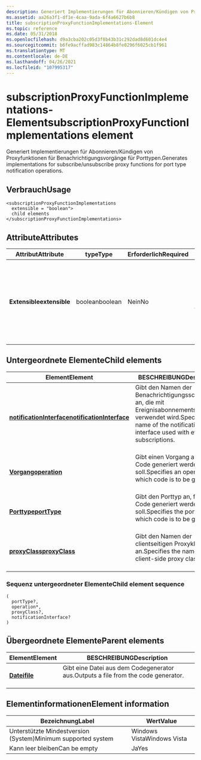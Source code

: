 ```yaml
---
description: Generiert Implementierungen für Abonnieren/Kündigen von Proxyfunktionen für Benachrichtigungsvorgänge für Porttypen.
ms.assetid: aa26a3f1-df1e-4caa-9ada-6f4a6627b6b8
title: subscriptionProxyFunctionImplementations-Element
ms.topic: reference
ms.date: 05/31/2018
ms.openlocfilehash: d9a3cba202c05d3f8b43b31c292dad8d601dc4e4
ms.sourcegitcommit: b6fe9acffad983c14864b8fe0296f6025cb1f961
ms.translationtype: MT
ms.contentlocale: de-DE
ms.lasthandoff: 04/26/2021
ms.locfileid: "107995317"
---
```

# <a name="subscriptionproxyfunctionimplementations-element"></a><span data-ttu-id="87e92-103">subscriptionProxyFunctionImplementations-Element</span><span class="sxs-lookup"><span data-stu-id="87e92-103">subscriptionProxyFunctionImplementations element</span></span>

<span data-ttu-id="87e92-104">Generiert Implementierungen für Abonnieren/Kündigen von Proxyfunktionen für Benachrichtigungsvorgänge für Porttypen.</span><span class="sxs-lookup"><span data-stu-id="87e92-104">Generates implementations for subscribe/unsubscribe proxy functions for port type notification operations.</span></span>

## <a name="usage"></a><span data-ttu-id="87e92-105">Verbrauch</span><span class="sxs-lookup"><span data-stu-id="87e92-105">Usage</span></span>

``` syntax
<subscriptionProxyFunctionImplementations
  extensible = "boolean">
  child elements
</subscriptionProxyFunctionImplementations>
```

## <a name="attributes"></a><span data-ttu-id="87e92-106">Attribute</span><span class="sxs-lookup"><span data-stu-id="87e92-106">Attributes</span></span>



| <span data-ttu-id="87e92-107">Attribut</span><span class="sxs-lookup"><span data-stu-id="87e92-107">Attribute</span></span>                 | <span data-ttu-id="87e92-108">type</span><span class="sxs-lookup"><span data-stu-id="87e92-108">Type</span></span>               | <span data-ttu-id="87e92-109">Erforderlich</span><span class="sxs-lookup"><span data-stu-id="87e92-109">Required</span></span>      | <span data-ttu-id="87e92-110">BESCHREIBUNG</span><span class="sxs-lookup"><span data-stu-id="87e92-110">Description</span></span>                                                                                                                   |
|---------------------------|--------------------|---------------|-------------------------------------------------------------------------------------------------------------------------------|
| <span data-ttu-id="87e92-111">**Extensible**</span><span class="sxs-lookup"><span data-stu-id="87e92-111">**extensible**</span></span><br/> | <span data-ttu-id="87e92-112">boolean</span><span class="sxs-lookup"><span data-stu-id="87e92-112">boolean</span></span><br/> | <span data-ttu-id="87e92-113">Nein</span><span class="sxs-lookup"><span data-stu-id="87e92-113">No</span></span><br/> | <span data-ttu-id="87e92-114">Die Möglichkeit, Erweiterbarkeitspunkte zu Funktionen und Schnittstellen hinzuzufügen.</span><span class="sxs-lookup"><span data-stu-id="87e92-114">The ability to add extensibility points to functions and interfaces.</span></span> <span data-ttu-id="87e92-115">Dieser Wert ist immer auf TRUE festgelegt.</span><span class="sxs-lookup"><span data-stu-id="87e92-115">This value is always set to true.</span></span><br/> <br/> |



## <a name="child-elements"></a><span data-ttu-id="87e92-116">Untergeordnete Elemente</span><span class="sxs-lookup"><span data-stu-id="87e92-116">Child elements</span></span>



| <span data-ttu-id="87e92-117">Element</span><span class="sxs-lookup"><span data-stu-id="87e92-117">Element</span></span>                                                           | <span data-ttu-id="87e92-118">BESCHREIBUNG</span><span class="sxs-lookup"><span data-stu-id="87e92-118">Description</span></span>                                                                                            |
|-------------------------------------------------------------------|--------------------------------------------------------------------------------------------------------|
| [<span data-ttu-id="87e92-119">**notificationInterface**</span><span class="sxs-lookup"><span data-stu-id="87e92-119">**notificationInterface**</span></span>](notificationinterface.md)<br/> | <span data-ttu-id="87e92-120">Gibt den Namen der Benachrichtigungsschnittstelle an, die mit Ereignisabonnements verwendet wird.</span><span class="sxs-lookup"><span data-stu-id="87e92-120">Specifies the name of the notification interface used with event subscriptions.</span></span><br/> <br/> |
| [<span data-ttu-id="87e92-121">**Vorgang**</span><span class="sxs-lookup"><span data-stu-id="87e92-121">**operation**</span></span>](operation.md)<br/>                         | <span data-ttu-id="87e92-122">Gibt einen Vorgang an, für den Code generiert werden soll.</span><span class="sxs-lookup"><span data-stu-id="87e92-122">Specifies an operation for which code is to be generated.</span></span><br/> <br/>                       |
| [<span data-ttu-id="87e92-123">**Porttype**</span><span class="sxs-lookup"><span data-stu-id="87e92-123">**portType**</span></span>](porttype.md)<br/>                           | <span data-ttu-id="87e92-124">Gibt den Porttyp an, für den Code generiert werden soll.</span><span class="sxs-lookup"><span data-stu-id="87e92-124">Specifies the port type for which code is to be generated.</span></span><br/> <br/>                      |
| [<span data-ttu-id="87e92-125">**proxyClass**</span><span class="sxs-lookup"><span data-stu-id="87e92-125">**proxyClass**</span></span>](proxyclass.md)<br/>                       | <span data-ttu-id="87e92-126">Gibt den Namen der clientseitigen Proxyklasse an.</span><span class="sxs-lookup"><span data-stu-id="87e92-126">Specifies the name of the client-side proxy class.</span></span><br/> <br/>                              |



### <a name="child-element-sequence"></a><span data-ttu-id="87e92-127">Sequenz untergeordneter Elemente</span><span class="sxs-lookup"><span data-stu-id="87e92-127">Child element sequence</span></span>

``` syntax
(
  portType?, 
  operation*, 
  proxyClass?, 
  notificationInterface?
)
```

## <a name="parent-elements"></a><span data-ttu-id="87e92-128">Übergeordnete Elemente</span><span class="sxs-lookup"><span data-stu-id="87e92-128">Parent elements</span></span>



| <span data-ttu-id="87e92-129">Element</span><span class="sxs-lookup"><span data-stu-id="87e92-129">Element</span></span>                         | <span data-ttu-id="87e92-130">BESCHREIBUNG</span><span class="sxs-lookup"><span data-stu-id="87e92-130">Description</span></span>                                                    |
|---------------------------------|----------------------------------------------------------------|
| [<span data-ttu-id="87e92-131">**Datei**</span><span class="sxs-lookup"><span data-stu-id="87e92-131">**file**</span></span>](file.md)<br/> | <span data-ttu-id="87e92-132">Gibt eine Datei aus dem Codegenerator aus.</span><span class="sxs-lookup"><span data-stu-id="87e92-132">Outputs a file from the code generator.</span></span><br/> <br/> |



## <a name="element-information"></a><span data-ttu-id="87e92-133">Elementinformationen</span><span class="sxs-lookup"><span data-stu-id="87e92-133">Element information</span></span>



| <span data-ttu-id="87e92-134">Bezeichnung</span><span class="sxs-lookup"><span data-stu-id="87e92-134">Label</span></span> | <span data-ttu-id="87e92-135">Wert</span><span class="sxs-lookup"><span data-stu-id="87e92-135">Value</span></span> |
|-------------------------------------|---------------|
| <span data-ttu-id="87e92-136">Unterstützte Mindestversion (System)</span><span class="sxs-lookup"><span data-stu-id="87e92-136">Minimum supported system</span></span><br/> | <span data-ttu-id="87e92-137">Windows Vista</span><span class="sxs-lookup"><span data-stu-id="87e92-137">Windows Vista</span></span> |
| <span data-ttu-id="87e92-138">Kann leer bleiben</span><span class="sxs-lookup"><span data-stu-id="87e92-138">Can be empty</span></span>                        | <span data-ttu-id="87e92-139">Ja</span><span class="sxs-lookup"><span data-stu-id="87e92-139">Yes</span></span>           |



 

 




